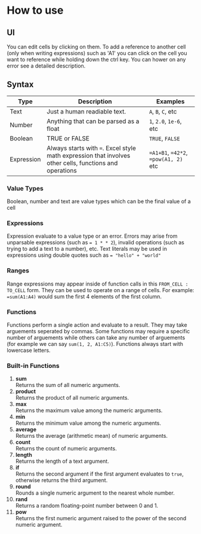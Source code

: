 # How to use

## UI
You can edit cells by clicking on them. To add a reference to another cell (only when writing expressions) such as 'A1' you can click on the cell you want to reference while holding down the ctrl key. You can hower on any error see a detailed description.

## Syntax

| Type       | Description                                                                                             | Examples                             |
| ---------- | ------------------------------------------------------------------------------------------------------- | ------------------------------------ |
| Text       | Just a human readiable text.                                                                            | `A`, `B`, `C`, etc                   |
| Number     | Anything that can be parsed as a float                                                                  | `1`, `2.0`, `1e-6`, etc              |
| Boolean    | TRUE or FALSE                                                                                           | `TRUE`, `FALSE`                      |
| Expression | Always starts with `=`. Excel style math expression that involves other cells, functions and operations | `=A1+B1`, `=42*2`, `=pow(A1, 2)` etc |

### Value Types
Boolean, number and text are value types which can be the final value of a cell

### Expressions
Expression evaluate to a value type or an error. Errors may arise from unparsable expressions (such as `= 1 * * 2`), invalid operations (such as trying to add a text to a number), etc. Text literals may be used in expressions using double quotes such as `= "hello" + "world" `   

### Ranges
Range expressions may appear inside of function calls in this `FROM_CELL : TO_CELL` form. They can be used to operate on a range of cells. For example: `=sum(A1:A4)` would sum the first 4 elements of the first column.

### Functions
Functions perform a single action and evaluate to a result. They may take arguements seperated by commas. Some functions may require a specific number of arguements while others can take any number of arguements (for example we can say `sum(1, 2, A1:C5)`). Functions always start with lowercase letters.

### Built-in Functions

1. **sum**  
   Returns the sum of all numeric arguments.
2. **product**  
   Returns the product of all numeric arguments.
3. **max**  
   Returns the maximum value among the numeric arguments.
4. **min**  
   Returns the minimum value among the numeric arguments.
5. **average**  
   Returns the average (arithmetic mean) of numeric arguments.
6. **count**  
   Returns the count of numeric arguments.
7. **length**  
   Returns the length of a text argument.
8. **if**  
   Returns the second argument if the first argument evaluates to `true`, otherwise returns the third argument.
9. **round**  
   Rounds a single numeric argument to the nearest whole number.
10. **rand**  
    Returns a random floating-point number between 0 and 1.
11. **pow**  
    Returns the first numeric argument raised to the power of the second numeric argument.
